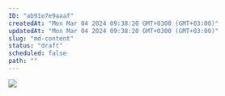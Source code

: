 ```yaml
---
ID: "ab91e7e9aaaf"
createdAt: "Mon Mar 04 2024 09:38:20 GMT+0300 (GMT+03:00)"
updatedAt: "Mon Mar 04 2024 09:38:20 GMT+0300 (GMT+03:00)"
slug: "md-content"
status: "draft"
scheduled: false
path: ""
---
```

![](https://picsum.photos/seed/picsum/536/354)
